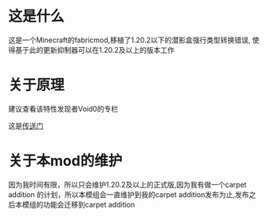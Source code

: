 # 这是什么

这是一个Minecraft的fabricmod,移植了1.20.2以下的潜影盒强行类型转换错误,
使得基于此的更新抑制器可以在1.20.2及以上的版本工作

# 关于原理

建议查看该特性发现者Void0的专栏

这是[传送门](https://www.bilibili.com/read/cv24323749)

# 关于本mod的维护

因为我时间有限，所以只会维护1.20.2及以上的正式版,因为我有做一个carpet addition
的计划，所以本模组会一直维护到我的carpet addition发布为止,发布之后本模组的功能会迁移到carpet addition